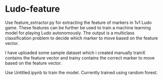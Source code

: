 # Ludo-feature

Use feature_extractor.py for extracting the feature of markers in 1v1 Ludo game. These features can be further be used to train a machine learning model for playing Ludo autonomously. The output is a multiclass classification problem to decide which marker to move based on the feature vector.  

I have uploaded some sample dataset which i created manually trainX contains the feature vector and trainy contains the correct marker to move based on the feature vector.

Use Untitled.ipynb to train the model. Currently trained using random forest.

